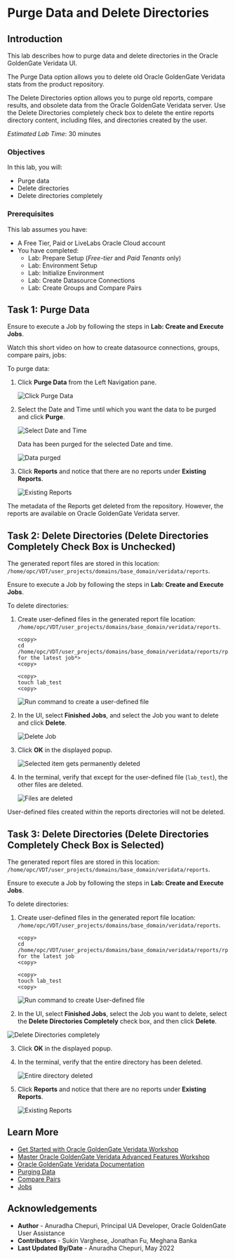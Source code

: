# Purge Data and Delete Directories

## Introduction
This lab describes how to purge data and delete directories in the Oracle GoldenGate Veridata UI.

The Purge Data option allows you to delete old Oracle GoldenGate Veridata stats from the product repository.

The Delete Directories option allows you to purge old reports, compare results, and obsolete data from the Oracle GoldenGate Veridata server. Use the Delete Directories completely check box to delete the entire reports directory content, including files, and directories created by the user.

*Estimated Lab Time*: 30 minutes

### Objectives
In this lab, you will:
* Purge data
* Delete directories
* Delete directories completely

### Prerequisites
This lab assumes you have:
- A Free Tier, Paid or LiveLabs Oracle Cloud account
- You have completed:
    * Lab: Prepare Setup (*Free-tier* and *Paid Tenants* only)
    * Lab: Environment Setup
    * Lab: Initialize Environment
    * Lab: Create Datasource Connections
    * Lab: Create Groups and Compare Pairs


## Task 1: Purge Data

Ensure to execute a Job by following the steps in **Lab: Create and Execute Jobs**.

Watch this short video on how to create datasource connections, groups, compare pairs, jobs:

[](youtube:DiAapnWt0No)

To purge data:

1. Click **Purge Data** from the Left Navigation pane.

    ![Click Purge Data](./images/ClickPurgeData.png " ")

2. Select the Date and Time until which you want the data to be purged and click **Purge**.

    ![Select Date and Time](./images/DateTimePurge.png " ")

    Data has been purged for the selected Date and time.

    ![Data purged](./images/DataPurged.png " ")

3. Click **Reports** and notice that there are no reports under **Existing Reports**.

    ![Existing Reports](./images/ExistingReportsPurge.png " ")

The metadata of the Reports get deleted from the repository. However, the reports are available on Oracle GoldenGate Veridata server.

## Task 2: Delete Directories (Delete Directories Completely Check Box is Unchecked)

The generated report files are stored in this location:
`/home/opc/VDT/user_projects/domains/base_domain/veridata/reports`.

Ensure to execute a Job by following the steps in **Lab: Create and Execute Jobs**.

To delete directories:

1. Create user-defined files in the generated report file location:
`/home/opc/VDT/user_projects/domains/base_domain/veridata/reports`.

    ```
    <copy>
    cd /home/opc/VDT/user_projects/domains/base_domain/veridata/reports/rpt/<*JobName*>/<*directory for the latest job*>
    <copy>
    ```
    ```
    <copy>
    touch lab_test
    <copy>
    ```

    ![Run command to create a user-defined file](./images/DeleteDir-LabTestTouchCommand.png " ")

2. In the UI, select **Finished Jobs**, and select the Job you want to delete and click **Delete**.

    ![Delete Job](./images/DeleteDir.png " ")

3. Click **OK** in the displayed popup.

    ![Selected item gets permanently deleted](./images/DeleteDir-ClickOK-Popup-DelDirUnchecked.png " ")

4. In the terminal, verify that except for the user-defined file (`lab_test`), the other files are deleted.

      ![Files are deleted](./images/User-Defined-File-NotDeleted-terminal.png " ")

  User-defined files created within the reports directories will not be deleted.

## Task 3: Delete Directories (Delete Directories Completely Check Box is Selected)

The generated report files are stored in this location:
`/home/opc/VDT/user_projects/domains/base_domain/veridata/reports`.

Ensure to execute a Job by following the steps in **Lab: Create and Execute Jobs**.

To delete directories:
1. Create user-defined files in the generated report file location:
  `/home/opc/VDT/user_projects/domains/base_domain/veridata/reports`.

      ```
      <copy>
      cd /home/opc/VDT/user_projects/domains/base_domain/veridata/reports/rpt/JobName/directory for the latest job
      <copy>

      ```
      ```
      <copy>
      touch lab_test
      <copy>
      ```

      ![Run command to create User-defined file](./images/DeleteDir-LabTestTouchCommand.png " ")

2. In the UI, select **Finished Jobs**, select the Job you want to delete, select the **Delete Directories Completely** check box, and then click **Delete**.

  ![Delete Directories completely](./images/DeleteDir-ClickOK-DelDirCompletely-Popup.png " ")

3. Click **OK** in the displayed popup.

4. In the terminal, verify that the entire directory has been deleted.

    ![Entire directory deleted](./images/DeletedDirectories_Terminal.png " ")

5. Click **Reports** and notice that there are no reports under **Existing Reports**.

    ![Existing Reports](./images/ExistingReportsPurge.png " ")


## Learn More
* [Get Started with Oracle GoldenGate Veridata Workshop](https://apexapps.oracle.com/pls/apex/dbpm/r/livelabs/view-workshop?wid=833&clear=180&session=4555570607052)
* [Master Oracle GoldenGate Veridata Advanced Features Workshop](https://apexapps.oracle.com/pls/apex/dbpm/r/livelabs/view-workshop?wid=913&clear=180&session=4555570607052)
* [Oracle GoldenGate Veridata Documentation](https://docs.oracle.com/en/middleware/goldengate/veridata/12.2.1.4/index.html)
* [Purging Data](https://docs.oracle.com/en/middleware/goldengate/veridata/12.2.1.4/gvdug/customizing-your-workspace.html#GUID-66262202-CEE1-410D-9D73-3FCB3FC4753B)
* [Compare Pairs](https://docs.oracle.com/en/middleware/goldengate/veridata/12.2.1.4/gvdug/configure-workflow-objects.html#GUID-055CE119-0307-4826-98C7-A51F53E28763)
* [Jobs](https://docs.oracle.com/en/middleware/goldengate/veridata/12.2.1.4/gvdug/working-jobs.html#GUID-EE434517-18EB-4827-A05F-D420D9E5B0DD)


## Acknowledgements
* **Author** - Anuradha Chepuri, Principal UA Developer, Oracle GoldenGate User Assistance
* **Contributors** -  Sukin Varghese, Jonathan Fu, Meghana Banka
* **Last Updated By/Date** - Anuradha Chepuri, May 2022
